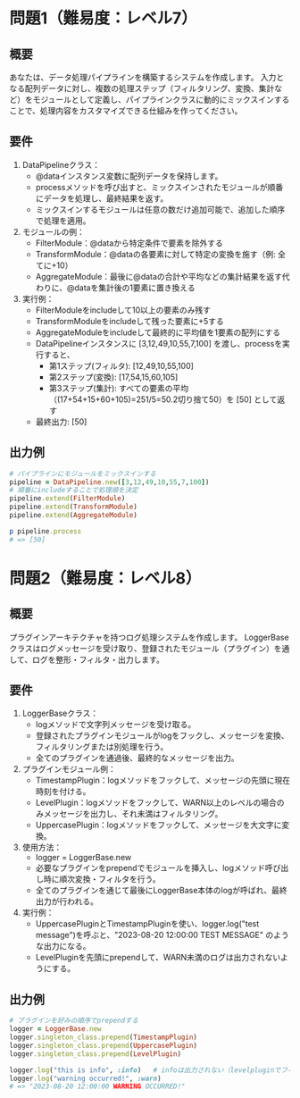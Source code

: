 # 問題1（難易度：レベル7）
## 概要
あなたは、データ処理パイプラインを構築するシステムを作成します。
入力となる配列データに対し、複数の処理ステップ（フィルタリング、変換、集計など）をモジュールとして定義し、パイプラインクラスに動的にミックスインすることで、処理内容をカスタマイズできる仕組みを作ってください。

## 要件
1. DataPipelineクラス：
    * @dataインスタンス変数に配列データを保持します。
    * processメソッドを呼び出すと、ミックスインされたモジュールが順番にデータを処理し、最終結果を返す。
    * ミックスインするモジュールは任意の数だけ追加可能で、追加した順序で処理を適用。
2. モジュールの例：
    * FilterModule：@dataから特定条件で要素を除外する
    * TransformModule：@dataの各要素に対して特定の変換を施す（例: 全てに+10）
    * AggregateModule：最後に@dataの合計や平均などの集計結果を返す代わりに、@dataを集計後の1要素に置き換える
3. 実行例：
    * FilterModuleをincludeして10以上の要素のみ残す
    * TransformModuleをincludeして残った要素に+5する
    * AggregateModuleをincludeして最終的に平均値を1要素の配列にする
    * DataPipelineインスタンスに [3,12,49,10,55,7,100] を渡し、processを実行すると、
        * 第1ステップ(フィルタ): [12,49,10,55,100]
        * 第2ステップ(変換): [17,54,15,60,105]
        * 第3ステップ(集計): すべての要素の平均（(17+54+15+60+105)=251/5=50.2切り捨て50）を [50] として返す
    * 最終出力: [50]
## 出力例
```ruby
# パイプラインにモジュールをミックスインする
pipeline = DataPipeline.new([3,12,49,10,55,7,100])
# 順番にincludeすることで処理順を決定
pipeline.extend(FilterModule)
pipeline.extend(TransformModule)
pipeline.extend(AggregateModule)

p pipeline.process
# => [50]
```

# 問題2（難易度：レベル8）
## 概要
プラグインアーキテクチャを持つログ処理システムを作成します。
LoggerBaseクラスはログメッセージを受け取り、登録されたモジュール（プラグイン）を通して、ログを整形・フィルタ・出力します。

## 要件
1. LoggerBaseクラス：
    * logメソッドで文字列メッセージを受け取る。
    * 登録されたプラグインモジュールがlogをフックし、メッセージを変換、フィルタリングまたは別処理を行う。
    * 全てのプラグインを通過後、最終的なメッセージを出力。
2. プラグインモジュール例：
    * TimestampPlugin：logメソッドをフックして、メッセージの先頭に現在時刻を付ける。
    * LevelPlugin：logメソッドをフックして、WARN以上のレベルの場合のみメッセージを出力し、それ未満はフィルタリング。
    * UppercasePlugin：logメソッドをフックして、メッセージを大文字に変換。
3. 使用方法：
    * logger = LoggerBase.new
    * 必要なプラグインをprependでモジュールを挿入し、logメソッド呼び出し時に順次変換・フィルタを行う。
    * 全てのプラグインを通じて最後にLoggerBase本体のlogが呼ばれ、最終出力が行われる。
4. 実行例：
    * UppercasePluginとTimestampPluginを使い、logger.log("test message")を呼ぶと、"2023-08-20 12:00:00 TEST MESSAGE" のような出力になる。
    * LevelPluginを先頭にprependして、WARN未満のログは出力されないようにする。

## 出力例
```ruby
# プラグインを好みの順序でprependする
logger = LoggerBase.new
logger.singleton_class.prepend(TimestampPlugin)
logger.singleton_class.prepend(UppercasePlugin)
logger.singleton_class.prepend(LevelPlugin)

logger.log("this is info", :info)   # infoは出力されない（levelpluginでフィルタ）
logger.log("warning occurred!", :warn)
# => "2023-08-20 12:00:00 WARNING OCCURRED!"
```